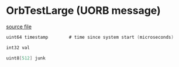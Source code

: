 # OrbTestLarge (UORB message)



[source file](https://github.com/PX4/PX4-Autopilot/blob/main/msg/OrbTestLarge.msg)

```c
uint64 timestamp		# time since system start (microseconds)

int32 val

uint8[512] junk

```
